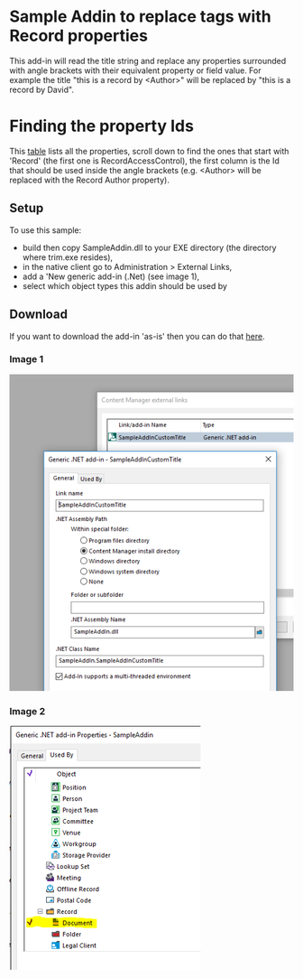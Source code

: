 ﻿# Sample Addin to replace tags with Record properties
This add-in will read the title string and replace any properties surrounded with angle brackets with their equivalent property or field value.  For example the title "this is a record by &lt;Author>" will be replaced by "this is a record by David".

# Finding the property Ids
This [table](https://content-manager-sdk.github.io/Community/93/namespace_h_p_1_1_h_p_t_r_i_m_1_1_s_d_k.html#a42b30f289efa9bf64150279dbb479586) lists all the properties, scroll down to find the ones that start with 'Record' (the first one is RecordAccessControl), the first column is the Id that should be used inside the angle brackets (e.g. &lt;Author> will be replaced with the Record Author property).


## Setup
To use this sample:
 - build then copy SampleAddin.dll to your EXE directory (the directory where trim.exe resides),
 - in the native client go to Administration > External Links,
 - add a 'New generic add-in (.Net) (see image 1),
 - select which object types this addin should be used by

## Download
If you want to download the add-in 'as-is' then you can do that [here](DLL).

### Image 1
![image 1](addin_dialog.PNG)


### Image 2
![image 2](addin_useby.PNG)

